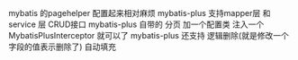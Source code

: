 mybatis 的pagehelper 配置起来相对麻烦
mybatis-plus  支持mapper层 和 service 层 CRUD接口
mybatis-plus  自带的 分页 加一个配置类 注入一个 MybatisPlusInterceptor 就可以了
mybatis-plus 还支持 逻辑删除(就是修改一个字段的值表示删除了)  自动填充  
